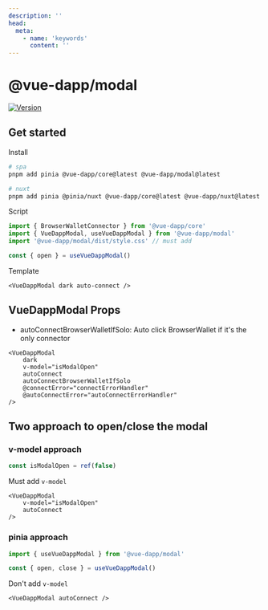```yaml
---
description: ''
head:
  meta:
    - name: 'keywords'
      content: ''
---
```


# @vue-dapp/modal

<a href="https://www.npmjs.com/package/@vue-dapp/modal"><img src="https://badgen.net/npm/v/@vue-dapp/modal" alt="Version"></a>

## Get started

Install

```bash
# spa
pnpm add pinia @vue-dapp/core@latest @vue-dapp/modal@latest

# nuxt
pnpm add pinia @pinia/nuxt @vue-dapp/core@latest @vue-dapp/nuxt@latest @vue-dapp/modal@latest
```

Script

```ts
import { BrowserWalletConnector } from '@vue-dapp/core'
import { VueDappModal, useVueDappModal } from '@vue-dapp/modal'
import '@vue-dapp/modal/dist/style.css' // must add

const { open } = useVueDappModal()
```

Template

```vue
<VueDappModal dark auto-connect />
```

## VueDappModal Props

- autoConnectBrowserWalletIfSolo: Auto click BrowserWallet if it's the only connector

```vue
<VueDappModal
	dark
	v-model="isModalOpen"
	autoConnect
	autoConnectBrowserWalletIfSolo
	@connectError="connectErrorHandler"
	@autoConnectError="autoConnectErrorHandler"
/>
```


## Two approach to open/close the modal

### v-model approach

```ts
const isModalOpen = ref(false)
```

Must add `v-model`
```vue
<VueDappModal
	v-model="isModalOpen"
	autoConnect
/>
```

### pinia approach

```ts
import { useVueDappModal } from '@vue-dapp/modal'

const { open, close } = useVueDappModal()
```

Don't add `v-model`
```vue
<VueDappModal autoConnect />
```

